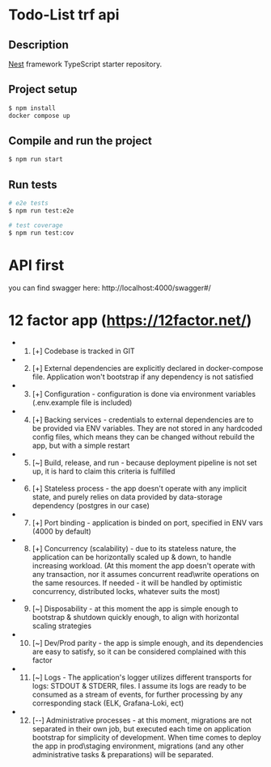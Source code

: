 # Todo-List trf api


## Description

[Nest](https://github.com/nestjs/nest) framework TypeScript starter repository.

## Project setup

```bash
$ npm install
docker compose up
```

## Compile and run the project

```bash
$ npm run start
```

## Run tests

```bash
# e2e tests
$ npm run test:e2e

# test coverage
$ npm run test:cov
```

# API first
you can find swagger here:
http://localhost:4000/swagger#/

# 12 factor app (https://12factor.net/)
- 1) [+] Codebase is tracked in GIT
- 2) [+] External dependencies are explicitly declared in docker-compose file. Application won't bootstrap if any dependency is not satisfied
- 3) [+] Configuration - configuration is done via environment variables (.env.example file is included)
- 4) [+] Backing services - credentials to external dependencies are to be provided via ENV variables. They are not stored in any hardcoded config files, which means they can be changed without rebuild the app, but with a simple restart

- 5) [~] Build, release, and run - because deployment pipeline is not set up, it is hard to claim this criteria is fulfilled
- 6) [+] Stateless process - the app doesn't operate with any implicit state, and purely relies on data provided by data-storage dependency (postgres in our case)
- 7) [+] Port binding - application is binded on port, specified in ENV vars (4000 by default)
- 8) [+] Concurrency (scalability) - due to its stateless nature, the application can be horizontally scaled up & down, to handle increasing workload. (At this moment the app doesn't operate with any transaction, nor it assumes concurrent read\write operations on the same resources. If needed - it will be handled by optimistic concurrency, distributed locks, whatever suits the most)
- 9) [~] Disposability - at this moment the app is simple enough to bootstrap & shutdown quickly enough, to align with horizontal scaling strategies
- 10) [~] Dev/Prod parity - the app is simple enough, and its dependencies are easy to satisfy, so it can be considered complained with this factor
- 11) [~] Logs - The application's logger utilizes different transports for logs: STDOUT & STDERR, files. I assume its logs are ready to be consumed as a stream of events, for further processing by any corresponding stack (ELK, Grafana-Loki, ect)
- 12) [--] Administrative processes - at this moment, migrations are not separated in their own job, but executed each time on application bootstrap for simplicity of development. When time comes to deploy the app in prod\staging environment, migrations (and any other administrative tasks & preparations) will be separated.